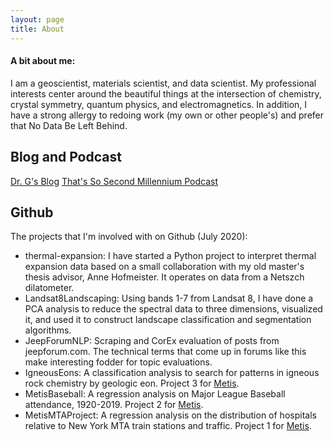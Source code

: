 ```yaml
---
layout: page
title: About
---
```


#### A bit about me:

I am a geoscientist, materials scientist, and data scientist. My professional interests center around the beautiful things at the intersection of chemistry, crystal symmetry, quantum physics, and electromagnetics. In addition, I have a strong allergy to redoing work (my own or other people's) and prefer that No Data Be Left Behind.

## Blog and Podcast

<a href="https://pagiesting.github.io">Dr. G's Blog</a>
<a href="https://www.thatssosecondmillennium.net">That's So Second Millennium Podcast</a>

## Github

The projects that I'm involved with on Github (July 2020):

* thermal-expansion: I have started a Python project to interpret thermal expansion data based on a small collaboration with my old master's thesis advisor, Anne Hofmeister. It operates on data from a Netszch dilatometer.
* Landsat8Landscaping: Using bands 1-7 from Landsat 8, I have done a PCA analysis to reduce the spectral data to three dimensions, visualized it, and used it to construct landscape classification and segmentation algorithms.
* JeepForumNLP: Scraping and CorEx evaluation of posts from jeepforum.com. The technical terms that come up in forums like this make interesting fodder for topic evaluations.
* IgneousEons: A classification analysis to search for patterns in igneous rock chemistry by geologic eon. Project 3 for [Metis](https://thisismetis.com).
* MetisBaseball: A regression analysis on Major League Baseball attendance, 1920-2019. Project 2 for [Metis](https://thisismetis.com).
* MetisMTAProject: A regression analysis on the distribution of hospitals relative to New York MTA train stations and traffic. Project 1 for [Metis](https://thisismetis.com).
